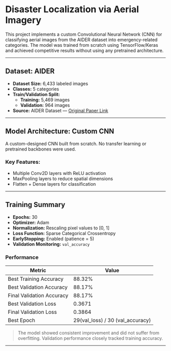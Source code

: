 # Disaster Localization via Aerial Imagery

This project implements a custom Convolutional Neural Network (CNN) for classifying aerial images from the AIDER dataset into emergency-related categories. The model was trained from scratch using TensorFlow/Keras and achieved competitive results without using any pretrained architecture.

---

## Dataset: AIDER

- **Dataset Size:** 6,433 labeled images
- **Classes:** 5 categories
- **Train/Validation Split:**
  - **Training:** 5,469 images
  - **Validation:** 964 images
- **Source:** AIDER Dataset — [Original Paper Link](https://ieeexplore.ieee.org/abstract/document/9050881)

---

## Model Architecture: Custom CNN

A custom-designed CNN built from scratch. No transfer learning or pretrained backbones were used.

### Key Features:
- Multiple Conv2D layers with ReLU activation
- MaxPooling layers to reduce spatial dimensions
- Flatten + Dense layers for classification

---

## Training Summary

- **Epochs:** 30
- **Optimizer:** Adam
- **Normalization:** Rescaling pixel values to [0, 1]
- **Loss Function:** Sparse Categorical Crossentropy
- **EarlyStopping:** Enabled (patience = 5)
- **Validation Monitoring:** `val_accuracy`

### Performance

| Metric                  | Value           |
|-------------------------|-----------------|
| Best Training Accuracy  | 88.32%          |
| Best Validation Accuracy| 88.17%          |
| Final Validation Accuracy | 88.17%       |
| Best Validation Loss    | 0.3671          |
| Final Validation Loss   | 0.3864          |
| Best Epoch              | 29(val_loss) / 30 (val_accuracy)       |



> The model showed consistent improvement and did not suffer from overfitting. Validation performance closely tracked training accuracy.

---

